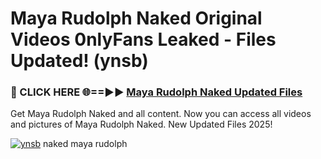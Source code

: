 # Maya Rudolph Naked Original Videos 0nlyFans Leaked - Files Updated! (ynsb)

<h3>🔴 CLICK HERE 🌐==►► <a href="https://tinyurl.com/yckcrads" rel="nofollow">Maya Rudolph Naked Updated Files</a></h3>

Get Maya Rudolph Naked and all content. Now you can access all videos and pictures of Maya Rudolph Naked. New Updated Files 2025!

[![ynsb](https://i.imgur.com/hpKpOFt.gif)](https://tinyurl.com/yckcrads)
naked maya rudolph
